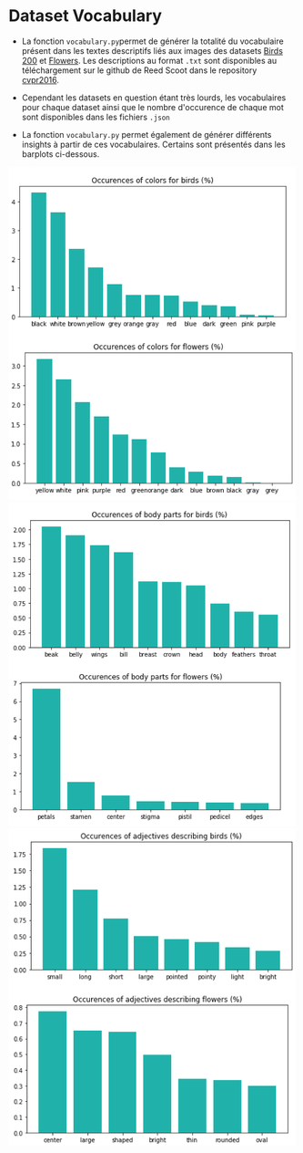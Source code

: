 # Dataset Vocabulary

* La fonction `vocabulary.py`permet de générer la totalité du vocabulaire présent dans les textes descriptifs liés aux images des datasets [Birds 200](http://www.vision.caltech.edu/visipedia/CUB-200.html}{Caltech-UCSD) et [Flowers](http://www.robots.ox.ac.uk/~vgg/data/flowers/102/). Les descriptions au format `.txt` sont disponibles au téléchargement sur le github de Reed Scoot dans le repository [cvpr2016](https://github.com/reedscot/cvpr2016).

* Cependant les datasets en question étant très lourds, les vocabulaires pour chaque dataset ainsi que le nombre d'occurence de chaque mot sont disponibles dans les fichiers `.json`

* La fonction `vocabulary.py` permet également de générer différents insights à partir de ces vocabulaires. Certains sont présentés dans les barplots ci-dessous.


<div>
<img src="colors.jpg">
</div>

<div>
<img src="bodyparts.jpg">
</div>

<div>
<img src="adjectives.jpg">
</div>